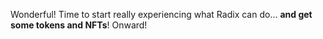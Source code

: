 Wonderful! Time to start really experiencing what Radix can do… **and get some tokens and NFTs**! Onward!
